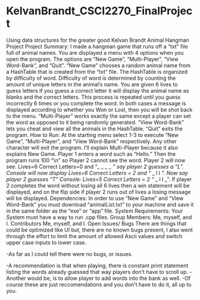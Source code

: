 # KelvanBrandt_CSCI2270_FinalProject
Using data structures for the greater good
Kelvan Brandt
Animal Hangman Project
Project Summary:
I made a hangman game that runs off a “txt” file full of animal names. You are displayed a menu with 4 options when you open the program. The options are “New Game”, “Multi-Player”, “View Word-Bank”, and “Quit”. “New Game” chooses a random animal name from a HashTable that is created from the “txt” file. The HashTable is organized by difficulty of word. Difficulty of word is determined by counting the amount of unique letters in the animal’s name. You are given 6 lives to guess letters if you guess a correct letter it will display the animal name as blanks and the correct letters. This process is repeated until you guess incorrectly 6 times or you complete the word. In both cases a message is displayed according to whether you Won or Lost, then you will be shot back to the menu. “Multi-Player” works exactly the same except a player can set the word as opposed to it being randomly generated. “View Word-Bank” lets you cheat and view all the animals in the HashTable. “Quit” exits the program.
How to Run:
At the starting menu select 1-3 to execute “New Game”, “Multi-Player”, and “View Word-Bank” respectively. Any other character will exit the program. I’ll explain Multi-Player because it also explains New Game. Player 1 enters a word such as “Hello.” Then the program runs 100 “\n” so Player 2 cannot see the word. Player 2 will now see. Lives=6 Correct Letters=0 and     “_ _ _ _ _” say player 2 guesses a “L”. Console will now display Lives=6 Correct Letters = 2 and “_ _ l l _”. Now say player 2 guesses “T” Console: Lives=5 Correct Letters = 2 “_ _ l l _”. If player 2 completes the word without losing all 6 lives then a win statement will be displayed, and on the flip side if player 2 runs out of lives a losing message will be displayed.
Dependencies:
In order to use “New Game” and “View Word-Bank” you must download “animalList.txt” to your machine and save it in the same folder as the “exe” or “app” file.
System Requirements:
Your System must have a way to run .cpp files.
Group Members:
Me, myself, and I.
Contributors
Me, myself, and I.
Open Issues/ Bugs
There are things that could be optimized like UI but, there are no known bugs present, I also went through the effort to limit the amount of allowed Ascii values and switch upper case inputs to lower case.

-As far as I could tell there were no bugs, or issues.

-A recommendation is that when playing, there is constant print statement listing the words already guessed that way players don't have to scroll up.
-Another would be, is to allow player to add words into the bank as well.
-Of course these are just reccomendations and you don't have to do it, all up to you.

